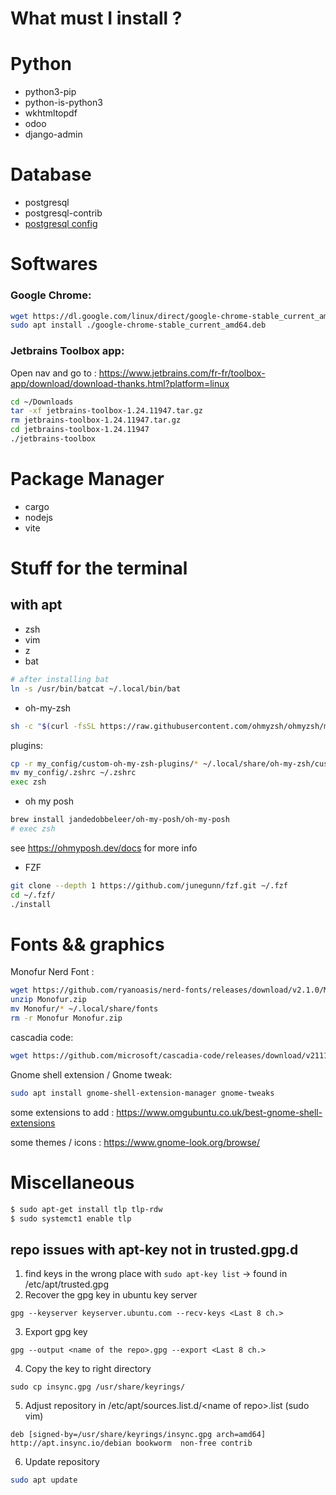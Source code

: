 # What must I install ? 

# Python
* python3-pip
* python-is-python3
* wkhtmltopdf
* odoo
* django-admin

# Database
* postgresql
* postgresql-contrib
* [postgresql config](https://www.digitalocean.com/community/tutorials/how-to-install-and-use-postgresql-on-ubuntu-20-04-fr)

# Softwares
### **Google Chrome:**
```bash
wget https://dl.google.com/linux/direct/google-chrome-stable_current_amd64.deb
sudo apt install ./google-chrome-stable_current_amd64.deb
```
### **Jetbrains Toolbox app:**

Open nav and go to : https://www.jetbrains.com/fr-fr/toolbox-app/download/download-thanks.html?platform=linux
```bash
cd ~/Downloads
tar -xf jetbrains-toolbox-1.24.11947.tar.gz
rm jetbrains-toolbox-1.24.11947.tar.gz
cd jetbrains-toolbox-1.24.11947
./jetbrains-toolbox
```

# Package Manager

* cargo
* nodejs
* vite 

# Stuff for the terminal
## with apt
- zsh
- vim
- z
- bat 
```bash
# after installing bat
ln -s /usr/bin/batcat ~/.local/bin/bat
```

- oh-my-zsh
```bash
sh -c "$(curl -fsSL https://raw.githubusercontent.com/ohmyzsh/ohmyzsh/master/tools/install.sh)"
```
plugins: 
```bash
cp -r my_config/custom-oh-my-zsh-plugins/* ~/.local/share/oh-my-zsh/custom/plugins
mv my_config/.zshrc ~/.zshrc
exec zsh
```
- oh my posh
```bash
brew install jandedobbeleer/oh-my-posh/oh-my-posh
# exec zsh 
```
see https://ohmyposh.dev/docs for more info
- FZF
```bash
git clone --depth 1 https://github.com/junegunn/fzf.git ~/.fzf
cd ~/.fzf/
./install
```

# Fonts && graphics
Monofur Nerd Font : 
```bash
wget https://github.com/ryanoasis/nerd-fonts/releases/download/v2.1.0/Monofur.zip
unzip Monofur.zip 
mv Monofur/* ~/.local/share/fonts
rm -r Monofur Monofur.zip
```

cascadia code: 
```bash
wget https://github.com/microsoft/cascadia-code/releases/download/v2111.01/CascadiaCode-2111.01.zip
```

Gnome shell extension / Gnome tweak: 
```bash
sudo apt install gnome-shell-extension-manager gnome-tweaks
```
some extensions to add : https://www.omgubuntu.co.uk/best-gnome-shell-extensions

some themes / icons : https://www.gnome-look.org/browse/


# Miscellaneous 
```bash
$ sudo apt-get install tlp tlp-rdw
$ sudo systemct1 enable tlp
```

## repo issues with apt-key not in trusted.gpg.d

1. find keys in the wrong place with `sudo apt-key list`
-> found in /etc/apt/trusted.gpg
2. Recover the gpg key in ubuntu key server
```
gpg --keyserver keyserver.ubuntu.com --recv-keys <Last 8 ch.>
```
3. Export gpg key

```
gpg --output <name of the repo>.gpg --export <Last 8 ch.>
```

4. Copy the key to right directory
```
sudo cp insync.gpg /usr/share/keyrings/
```
5. Adjust repository in /etc/apt/sources.list.d/\<name of repo\>.list  (sudo vim)
```
deb [signed-by=/usr/share/keyrings/insync.gpg arch=amd64] http://apt.insync.io/debian bookworm  non-free contrib
```
6. Update repository

```bash
sudo apt update
```